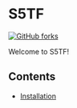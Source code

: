 # S5TF

[![GitHub forks](https://img.shields.io/github/forks/s5tf-team/S5TF?label=Fork&style=for-the-badge)](https://github.com/s5tf-team/S5TF)

Welcome to S5TF!

## Contents

* [Installation](/installation.html)
